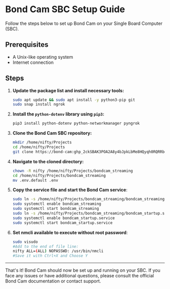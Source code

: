 # Bond Cam SBC Setup Guide

Follow the steps below to set up Bond Cam on your Single Board Computer (SBC).

## Prerequisites

- A Unix-like operating system
- Internet connection

## Steps

1. **Update the package list and install necessary tools:**
    ```bash
    sudo apt update && sudo apt install -y python3-pip git
    sudo snap install ngrok
    ```

2. **Install the `python-dotenv` library using `pip3`:**
    ```bash
    pip3 install python-dotenv python-networkmanager pyngrok
    ```

3. **Clone the Bond Cam SBC repository:**
    ```bash
    mkdir /home/nifty/Projects
    cd /home/nifty/Projects
    git clone https://bond-cam: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@github.com/nifty-apps/bond-cam-sbc.git /home/nifty/Projects/bondcam_streaming    
    ```

4. **Navigate to the cloned directory:**
    ```bash
    chown -R nifty /home/nifty/Projects/bondcam_streaming
    cd /home/nifty/Projects/bondcam_streaming
    mv .env.default .env
    ```

5. **Copy the service file and start the Bond Cam service**:
    ```bash
    sudo ln -s /home/nifty/Projects/bondcam_streaming/bondcam_streaming.service /etc/systemd/system/bondcam_streaming.service
    sudo systemctl enable bondcam_streaming
    sudo systemctl start bondcam_streaming
    sudo ln -s /home/nifty/Projects/bondcam_streaming/bondcam_startup.service /etc/systemd/system/bondcam_startup.service
    sudo systemctl enable bondcam_startup.service
    sudo systemctl start bondcam_startup.service
    ```
6. **Set nmcli available to execute without root password**:
    ```bash
    sudo visudo
    #Add to the end of file line:
    nifty ALL=(ALL) NOPASSWD: /usr/bin/nmcli
    #Save it with Ctrl+X and Choose Y
    ```

---

That's it! Bond Cam should now be set up and running on your SBC. If you face any issues or have additional questions, please consult the official Bond Cam documentation or contact support.
